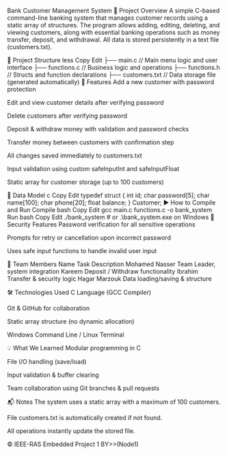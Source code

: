 Bank Customer Management System
🧾 Project Overview
A simple C-based command-line banking system that manages customer records using a static array of structures. The program allows adding, editing, deleting, and viewing customers, along with essential banking operations such as money transfer, deposit, and withdrawal. All data is stored persistently in a text file (customers.txt).

📁 Project Structure
less
Copy
Edit
├── main.c          // Main menu logic and user interface
├── functions.c     // Business logic and operations
├── functions.h     // Structs and function declarations
├── customers.txt   // Data storage file (generated automatically)
🔧 Features
Add a new customer with password protection

Edit and view customer details after verifying password

Delete customers after verifying password

Deposit & withdraw money with validation and password checks

Transfer money between customers with confirmation step

All changes saved immediately to customers.txt

Input validation using custom safeInputInt and safeInputFloat

Static array for customer storage (up to 100 customers)

🧠 Data Model
c
Copy
Edit
typedef struct {
    int id;
    char password[5];
    char name[100];
    char phone[20];
    float balance;
} Customer;
▶️ How to Compile and Run
Compile
bash
Copy
Edit
gcc main.c functions.c -o bank_system
Run
bash
Copy
Edit
./bank_system   # or .\\bank_system.exe on Windows
📌 Security Features
Password verification for all sensitive operations

Prompts for retry or cancellation upon incorrect password

Uses safe input functions to handle invalid user input

👥 Team Members
Name	Task Description
Mohamed Nasser	Team Leader, system integration
Kareem	Deposit / Withdraw functionality
Ibrahim	Transfer & security logic
Hagar Marzouk	Data loading/saving & structure

🛠 Technologies Used
C Language (GCC Compiler)

Git & GitHub for collaboration

Static array structure (no dynamic allocation)

Windows Command Line / Linux Terminal

💡 What We Learned
Modular programming in C

File I/O handling (save/load)

Input validation & buffer clearing

Team collaboration using Git branches & pull requests

📬 Notes
The system uses a static array with a maximum of 100 customers.

File customers.txt is automatically created if not found.

All operations instantly update the stored file.

© IEEE-RAS Embedded Project 1 BY>>(Node1)